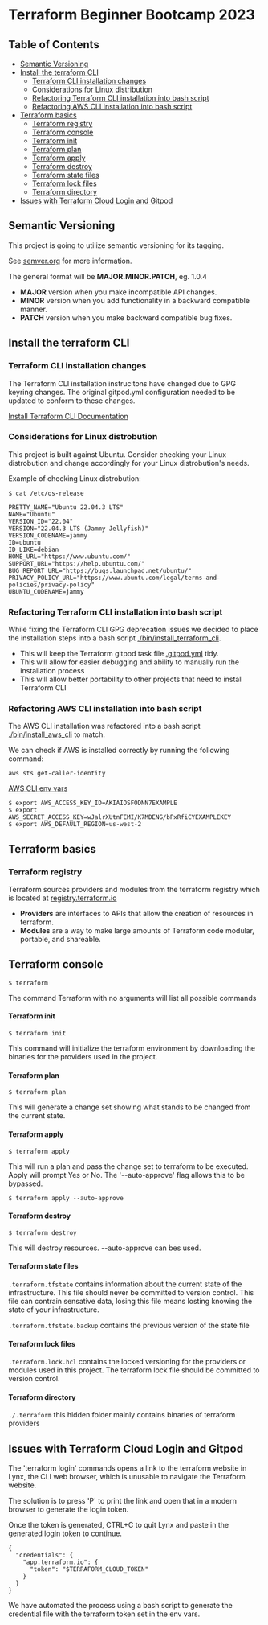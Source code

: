 # Terraform Beginner Bootcamp 2023

## Table of Contents

- [Semantic Versioning](#semantic-versioning)
- [Install the terraform CLI](#install-the-terraform-cli)
  - [Terraform CLI installation changes](#terraform-cli-installation-changes)
  - [Considerations for Linux distribution](#considerations-for-linux-distribution)
  - [Refactoring Terraform CLI installation into bash script](#refactoring-terraform-cli-installation-into-bash-script)
  - [Refactoring AWS CLI installation into bash script](#refactoring-aws-cli-installation-into-bash-script)
- [Terraform basics](#terraform-basics)
  - [Terraform registry](#terraform-registry)
  - [Terraform console](#terraform-console)
  - [Terraform init](#terraform-init)
  - [Terraform plan](#terraform-plan)
  - [Terraform apply](#terraform-apply)
  - [Terraform destroy](#terraform-destroy)
  - [Terraform state files](#terraform-state-files)
  - [Terraform lock files](#terraform-lock-files)
  - [Terraform directory](#terraform-directory)
- [Issues with Terraform Cloud Login and Gitpod](#issues-with-terraform-cloud-login-and-gitpod)


## Semantic Versioning

This project is going to utilize semantic versioning for its tagging. 

See [semver.org](https://semver.org/) for more information.

The general format will be **MAJOR.MINOR.PATCH**, eg. 1.0.4

- **MAJOR** version when you make incompatible API changes.
- **MINOR** version when you add functionality in a backward compatible manner.
- **PATCH** version when you make backward compatible bug fixes.

## Install the terraform CLI

### Terraform CLI installation changes

The Terraform CLI installation instrucitons have changed due to GPG keyring changes. The original gitpod.yml configuration needed to be updated to conform to these changes.

[Install Terraform CLI Documentation](https://developer.hashicorp.com/terraform/tutorials/aws-get-started/install-cli)

### Considerations for Linux distrobution

This project is built against Ubuntu. 
Consider checking your Linux distrobution and change accordingly for your Linux distrobution's needs. 

Example of checking Linux distrobution:
```
$ cat /etc/os-release 

PRETTY_NAME="Ubuntu 22.04.3 LTS"
NAME="Ubuntu"
VERSION_ID="22.04"
VERSION="22.04.3 LTS (Jammy Jellyfish)"
VERSION_CODENAME=jammy
ID=ubuntu
ID_LIKE=debian
HOME_URL="https://www.ubuntu.com/"
SUPPORT_URL="https://help.ubuntu.com/"
BUG_REPORT_URL="https://bugs.launchpad.net/ubuntu/"
PRIVACY_POLICY_URL="https://www.ubuntu.com/legal/terms-and-policies/privacy-policy"
UBUNTU_CODENAME=jammy
```

### Refactoring Terraform CLI installation into bash script

While fixing the Terraform CLI GPG deprecation issues we decided to place the installation steps into a bash script [./bin/install_terraform_cli](./bin/install_terraform_cli). 

- This will keep the Terraform gitpod task file [.gitpod.yml](./.gitpod.yml) tidy.
- This will allow for easier debugging and ability to manually run the installation process
- This will allow better portability to other projects that need to install Terraform CLI

### Refactoring AWS CLI installation into bash script 

The AWS CLI installation was refactored into a bash script [./bin/install_aws_cli](./bin/install_aws_cli) to match.

We can check if AWS is installed correctly by running the following command:
```
aws sts get-caller-identity
```

[AWS CLI env vars](https://docs.aws.amazon.com/cli/latest/userguide/cli-configure-envvars.html)
```
$ export AWS_ACCESS_KEY_ID=AKIAIOSFODNN7EXAMPLE
$ export AWS_SECRET_ACCESS_KEY=wJalrXUtnFEMI/K7MDENG/bPxRfiCYEXAMPLEKEY
$ export AWS_DEFAULT_REGION=us-west-2
```

## Terraform basics

### Terraform registry

Terraform sources providers and modules from the terraform registry which is located at [registry.terraform.io](https://registry.terraform.io)

- **Providers** are interfaces to APIs that allow the creation of resources in terraform.
- **Modules** are a way to make large amounts of Terraform code modular, portable, and shareable.

## Terraform console

```
$ terraform
```
The command Terraform with no arguments will list all possible commands

#### Terraform init

```
$ terraform init
```

This command will initialize the terraform environment by downloading the binaries for the providers used in the project.

#### Terraform plan

```
$ terraform plan
```

This will generate a change set showing what stands to be changed from the current state.

#### Terraform apply

```
$ terraform apply
```

This will run a plan and pass the change set to terraform to be executed. Apply will prompt Yes or No. The '--auto-approve' flag allows this to be bypassed.

```
$ terraform apply --auto-approve
```
#### Terraform destroy
```
$ terraform destroy
```
This will destroy resources. --auto-approve can bes used. 

#### Terraform state files

`.terraform.tfstate` contains information about the current state of the infrastructure. This file should never be committed to version control. This file can contrain sensative data, losing this file means losting knowing the state of your infrastructure. 

`.terraform.tfstate.backup` contains the previous version of the state file

#### Terraform lock files

`.terraform.lock.hcl` contains the locked versioning for the providers or modules used in this project. The terraform lock file should be committed to version control. 

#### Terraform directory

`./.terraform` this hidden folder mainly contains binaries of terraform providers

## Issues with Terraform Cloud Login and Gitpod
The 'terraform login' commands opens a link to the terraform website in Lynx, the CLI web browser, which is unusable to navigate the Terraform website.

The solution is to press 'P' to print the link and open that in a modern browser to generate the login token.

Once the token is generated, CTRL+C to quit Lynx and paste in the generated login token to continue. 
```
{
  "credentials": {
    "app.terraform.io": {
      "token": "$TERRAFORM_CLOUD_TOKEN"
    }
  }
}
```
We have automated the process using a bash script to generate the credential file with the terraform token set in the env vars.
